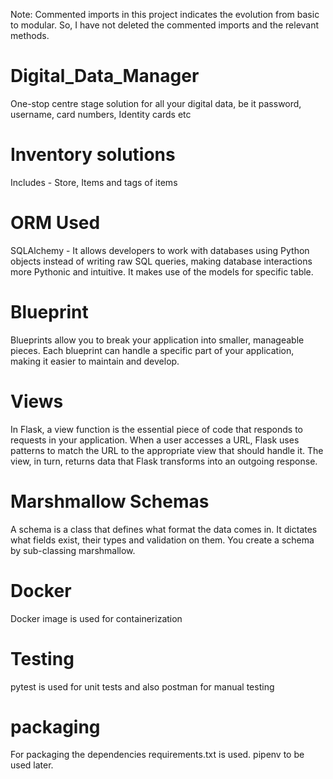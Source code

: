 Note: Commented imports in this project indicates the evolution from basic to modular.
So, I have not deleted the commented imports and the relevant methods.

# Digital_Data_Manager
One-stop centre stage solution for all your digital data, be it password, username, card numbers, Identity cards etc

# Inventory solutions
Includes - Store, Items and tags of items

# ORM Used
SQLAlchemy - It allows developers to work with databases using Python objects instead of writing raw SQL queries, 
making database interactions more Pythonic and intuitive. It makes use of the models for specific table.

# Blueprint
Blueprints allow you to break your application into smaller, manageable pieces. Each blueprint can handle a 
specific part of your application, making it easier to maintain and develop.

# Views
In Flask, a view function is the essential piece of code that responds to requests in your application. 
When a user accesses a URL, Flask uses patterns to match the URL to the appropriate view that should handle it. 
The view, in turn, returns data that Flask transforms into an outgoing response.

# Marshmallow Schemas
A schema is a class that defines what format the data comes in. It dictates what fields exist, their types and 
validation on them. You create a schema by sub-classing marshmallow.

# Docker
Docker image is used for containerization

# Testing
pytest is used for unit tests and also postman for manual testing

# packaging
For packaging the dependencies requirements.txt is used. pipenv to be used later.